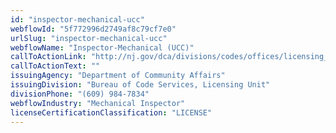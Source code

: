 ```yaml
---
id: "inspector-mechanical-ucc"
webflowId: "5f772996d2749af8c79cf7e0"
urlSlug: "inspector-mechanical-ucc"
webflowName: "Inspector-Mechanical (UCC)"
callToActionLink: "http://nj.gov/dca/divisions/codes/offices/licensing_cont_ed.html"
callToActionText: ""
issuingAgency: "Department of Community Affairs"
issuingDivision: "Bureau of Code Services, Licensing Unit"
divisionPhone: "(609) 984-7834"
webflowIndustry: "Mechanical Inspector"
licenseCertificationClassification: "LICENSE"
---
```

